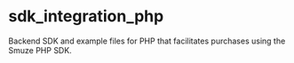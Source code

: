 # sdk_integration_php
Backend SDK and example files for PHP that facilitates purchases using the Smuze PHP SDK.
